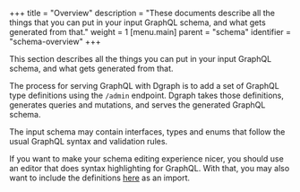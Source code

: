 +++
title = "Overview"
description = "These documents describe all the things that you can put in your input GraphQL schema, and what gets generated from that."
weight = 1
[menu.main]
    parent = "schema"
    identifier = "schema-overview"
+++

This section describes all the things you can put in your input GraphQL schema, and what gets generated from that.

The process for serving GraphQL with Dgraph is to add a set of GraphQL type definitions using the `/admin` endpoint.  Dgraph takes those definitions, generates queries and mutations, and serves the generated GraphQL schema.  

The input schema may contain interfaces, types and enums that follow the usual GraphQL syntax and validation rules. 

If you want to make your schema editing experience nicer, you should use an editor that does syntax highlighting for GraphQL.  With that, you may also want to include the definitions [here](/docs/graphql/schema/dgraph-schema) as an import.
